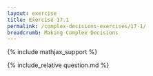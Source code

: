 ```yaml
---
layout: exercise
title: Exercise 17.1
permalink: /complex-decisions-exercises/17-1/
breadcrumb: Making Complex Decisions
---
```


{% include mathjax_support %}

<div><i class="arrow-up loader" data-chapter="complex-decisions-exercises" data-exercise="ex_1" data-rating="0"></i></div>
{% include_relative question.md %}
